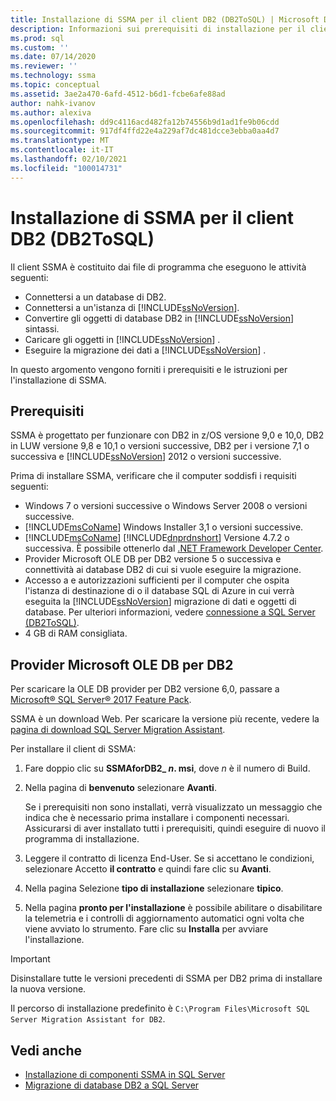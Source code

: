 ```yaml
---
title: Installazione di SSMA per il client DB2 (DB2ToSQL) | Microsoft Docs
description: Informazioni sui prerequisiti di installazione per il client di SQL Server Migration Assistant (SSMA) per DB2 e su come installare.
ms.prod: sql
ms.custom: ''
ms.date: 07/14/2020
ms.reviewer: ''
ms.technology: ssma
ms.topic: conceptual
ms.assetid: 3ae2a470-6afd-4512-b6d1-fcbe6afe88ad
author: nahk-ivanov
ms.author: alexiva
ms.openlocfilehash: dd9c4116acd482fa12b74556b9d1ad1fe9b06cdd
ms.sourcegitcommit: 917df4ffd22e4a229af7dc481dcce3ebba0aa4d7
ms.translationtype: MT
ms.contentlocale: it-IT
ms.lasthandoff: 02/10/2021
ms.locfileid: "100014731"
---
```

# <a name="installing-ssma-for-db2-client-db2tosql"></a>Installazione di SSMA per il client DB2 (DB2ToSQL)

Il client SSMA è costituito dai file di programma che eseguono le attività seguenti:

- Connettersi a un database di DB2.
- Connettersi a un'istanza di [!INCLUDE[ssNoVersion](../../includes/ssnoversion-md.md)].
- Convertire gli oggetti di database DB2 in [!INCLUDE[ssNoVersion](../../includes/ssnoversion-md.md)] sintassi.
- Caricare gli oggetti in [!INCLUDE[ssNoVersion](../../includes/ssnoversion-md.md)] .
- Eseguire la migrazione dei dati a [!INCLUDE[ssNoVersion](../../includes/ssnoversion-md.md)] .

In questo argomento vengono forniti i prerequisiti e le istruzioni per l'installazione di SSMA.

## <a name="prerequisites"></a>Prerequisiti

SSMA è progettato per funzionare con DB2 in z/OS versione 9,0 e 10,0, DB2 in LUW versione 9,8 e 10,1 o versioni successive, DB2 per i versione 7,1 o successiva e [!INCLUDE[ssNoVersion](../../includes/ssnoversion-md.md)] 2012 o versioni successive.

Prima di installare SSMA, verificare che il computer soddisfi i requisiti seguenti:

- Windows 7 o versioni successive o Windows Server 2008 o versioni successive.
- [!INCLUDE[msCoName](../../includes/msconame_md.md)] Windows Installer 3,1 o versioni successive.
- [!INCLUDE[msCoName](../../includes/msconame_md.md)] [!INCLUDE[dnprdnshort](../../includes/dnprdnshort_md.md)] Versione 4.7.2 o successiva. È possibile ottenerlo dal [.NET Framework Developer Center](https://go.microsoft.com/fwlink/?LinkId=48882).
- Provider Microsoft OLE DB per DB2 versione 5 o successiva e connettività ai database DB2 di cui si vuole eseguire la migrazione.
- Accesso a e autorizzazioni sufficienti per il computer che ospita l'istanza di destinazione di o il database SQL di Azure in cui verrà eseguita la [!INCLUDE[ssNoVersion](../../includes/ssnoversion-md.md)] migrazione di dati e oggetti di database. Per ulteriori informazioni, vedere [connessione a SQL Server &#40;DB2ToSQL&#41;](../../ssma/db2/connecting-to-sql-server-db2tosql.md).
- 4 GB di RAM consigliata.

## <a name="microsoft-ole-db-provider-for-db2"></a>Provider Microsoft OLE DB per DB2

Per scaricare la OLE DB provider per DB2 versione 6,0, passare a [Microsoft® SQL Server® 2017 Feature Pack](https://www.microsoft.com/download/details.aspx?id=55992).

SSMA è un download Web. Per scaricare la versione più recente, vedere la [pagina di download SQL Server Migration Assistant](https://aka.ms/ssmafordb2).

Per installare il client di SSMA:

1. Fare doppio clic su **SSMAforDB2_ *n*. msi**, dove *n* è il numero di Build.
2. Nella pagina di **benvenuto** selezionare **Avanti**.

   Se i prerequisiti non sono installati, verrà visualizzato un messaggio che indica che è necessario prima installare i componenti necessari. Assicurarsi di aver installato tutti i prerequisiti, quindi eseguire di nuovo il programma di installazione.

3. Leggere il contratto di licenza End-User. Se si accettano le condizioni, selezionare Accetto **il contratto** e quindi fare clic su **Avanti**.
4. Nella pagina Selezione **tipo di installazione** selezionare **tipico**.
5. Nella pagina **pronto per l'installazione** è possibile abilitare o disabilitare la telemetria e i controlli di aggiornamento automatici ogni volta che viene avviato lo strumento. Fare clic su **Installa** per avviare l'installazione.

> [!IMPORTANT]
> Disinstallare tutte le versioni precedenti di SSMA per DB2 prima di installare la nuova versione.

Il percorso di installazione predefinito è `C:\Program Files\Microsoft SQL Server Migration Assistant for DB2`.

## <a name="see-also"></a>Vedi anche

- [Installazione di componenti SSMA in SQL Server](../../ssma/db2/installing-ssma-components-on-sql-server-db2tosql.md)
- [Migrazione di database DB2 a SQL Server](../../ssma/db2/migrating-db2-databases-to-sql-server-db2tosql.md)
